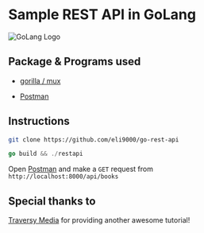 # Sample REST API in GoLang

![GoLang Logo](https://uploads.toptal.io/blog/category/logo/90/go.1-9c4858a65c102a835cc025e15488b4cd.jpg)

## Package & Programs used

- [gorilla / mux](https://github.com/gorilla/mux)

- [Postman](https://www.getpostman.com/)

## Instructions

```sh
git clone https://github.com/eli9000/go-rest-api
```

```go
go build && ./restapi
```

Open [Postman](https://www.getpostman.com/) and make a `GET` request from `http://localhost:8000/api/books`

## Special thanks to

[Traversy Media](https://www.youtube.com/channel/UC29ju8bIPH5as8OGnQzwJyA) for providing another awesome tutorial!
